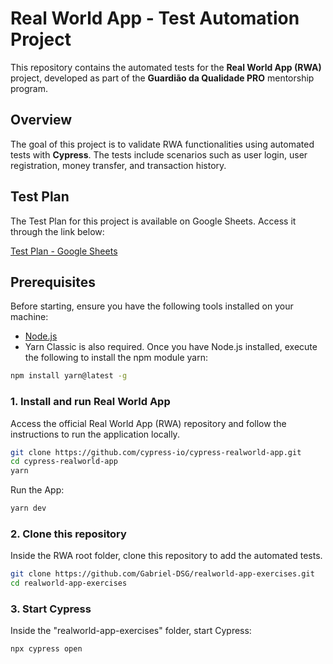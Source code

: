 # Real World App - Test Automation Project

This repository contains the automated tests for the **Real World App (RWA)** project, developed as part of the **Guardião da Qualidade PRO** mentorship program.

## Overview
The goal of this project is to validate RWA functionalities using automated tests with **Cypress**. The tests include scenarios such as user login, user registration, money transfer, and transaction history.

## Test Plan
The Test Plan for this project is available on Google Sheets. Access it through the link below:

[Test Plan - Google Sheets](https://docs.google.com/spreadsheets/d/1gDU7xbMhii7PtfbyhHrVzSR2kK9Fn4Few-NMLNloF50/edit?usp=sharing)

## Prerequisites
Before starting, ensure you have the following tools installed on your machine:
- [Node.js](https://nodejs.org/)
- Yarn Classic is also required. Once you have Node.js installed, execute the following to install the npm module yarn:
```bash
npm install yarn@latest -g
```

### 1. Install and run Real World App
Access the official Real World App (RWA) repository and follow the instructions to run the application locally.
```bash
git clone https://github.com/cypress-io/cypress-realworld-app.git
cd cypress-realworld-app
yarn
```
Run the App:
```bash
yarn dev
```
### 2. Clone this repository
Inside the RWA root folder, clone this repository to add the automated tests.
```bash
git clone https://github.com/Gabriel-DSG/realworld-app-exercises.git
cd realworld-app-exercises
```

### 3. Start Cypress
Inside the "realworld-app-exercises" folder, start Cypress:
```bash
npx cypress open
```





